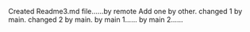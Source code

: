 Created Readme3.md file......by remote
Add one by other.
changed 1 by main.
changed 2 by main.
by main 1......
by main 2......
